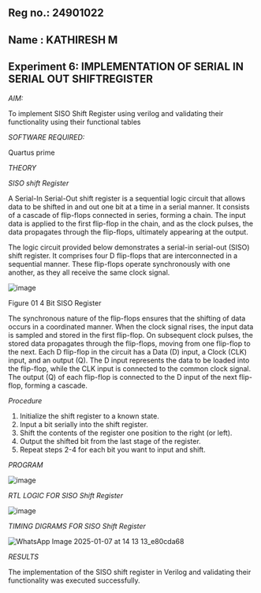 ## Reg no.: 24901022
## Name : KATHIRESH M
## Experiment 6: IMPLEMENTATION OF SERIAL IN SERIAL OUT SHIFTREGISTER

*AIM:*

To implement  SISO Shift Register using verilog and validating their functionality using their functional tables

*SOFTWARE REQUIRED:*

Quartus prime

*THEORY*

*SISO shift Register*

A Serial-In Serial-Out shift register is a sequential logic circuit that allows data to be shifted in and out one bit at a time in a serial manner. It consists of a cascade of flip-flops connected in series, forming a chain. The input data is applied to the first flip-flop in the chain, and as the clock pulses, the data propagates through the flip-flops, ultimately appearing at the output.

The logic circuit provided below demonstrates a serial-in serial-out (SISO) shift register. It comprises four D flip-flops that are interconnected in a sequential manner. These flip-flops operate synchronously with one another, as they all receive the same clock signal.

![image](https://github.com/naavaneetha/SERIAL-IN-SERIAL-OUT-SHIFTREGISTER/assets/154305477/e81c4072-37f9-46c6-8145-566764b74c3a)

Figure 01 4 Bit SISO Register

The synchronous nature of the flip-flops ensures that the shifting of data occurs in a coordinated manner. When the clock signal rises, the input data is sampled and stored in the first flip-flop. On subsequent clock pulses, the stored data propagates through the flip-flops, moving from one flip-flop to the next.
Each D flip-flop in the circuit has a Data (D) input, a Clock (CLK) input, and an output (Q). The D input represents the data to be loaded into the flip-flop, while the CLK input is connected to the common clock signal. The output (Q) of each flip-flop is connected to the D input of the next flip-flop, forming a cascade.

*Procedure*
1. Initialize the shift register to a known state.
2. Input a bit serially into the shift register.
3. Shift the contents of the register one position to the right (or left).
4. Output the shifted bit from the last stage of the register.
5. Repeat steps 2-4 for each bit you want to input and shift.

*PROGRAM*

![image](https://github.com/user-attachments/assets/828e80e7-6bea-42b5-abe5-8feccc08a677)

*RTL LOGIC FOR SISO Shift Register*

![image](https://github.com/user-attachments/assets/08f57ea5-35b8-4df3-8825-8bd4e909d04f)

*TIMING DIGRAMS FOR SISO Shift Register*

![WhatsApp Image 2025-01-07 at 14 13 13_e80cda68](https://github.com/user-attachments/assets/c1aabcae-f742-4864-bb12-2525b24fb6d7)

*RESULTS*

The implementation of the SISO shift register in Verilog and validating their functionality was executed successfully.
